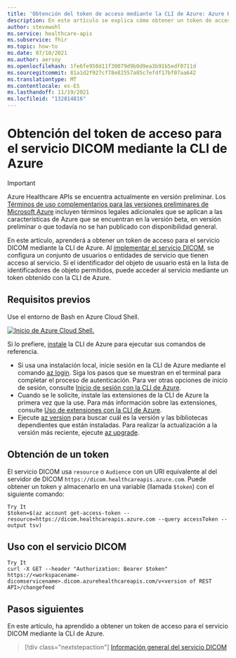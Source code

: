 ```yaml
---
title: 'Obtención del token de acceso mediante la CLI de Azure: Azure Healthcare APIs para el servicio DICOM'
description: En este artículo se explica cómo obtener un token de acceso para el servicio DICOM mediante la CLI de Azure.
author: stevewohl
ms.service: healthcare-apis
ms.subservice: fhir
ms.topic: how-to
ms.date: 07/10/2021
ms.author: aersoy
ms.openlocfilehash: 1fe6fe950d11f30079d9b0d9ea3b91b5edf0711d
ms.sourcegitcommit: 81a1d2f927cf78e82557a85c7efdf17bf07aa642
ms.translationtype: MT
ms.contentlocale: es-ES
ms.lasthandoff: 11/19/2021
ms.locfileid: "132814816"
---
```

# <a name="get-access-token-for-the-dicom-service-using-azure-cli"></a>Obtención del token de acceso para el servicio DICOM mediante la CLI de Azure

> [!IMPORTANT]
> Azure Healthcare APIs se encuentra actualmente en versión preliminar. Los [Términos de uso complementarios para las versiones preliminares de Microsoft Azure](https://azure.microsoft.com/support/legal/preview-supplemental-terms/) incluyen términos legales adicionales que se aplican a las características de Azure que se encuentran en la versión beta, en versión preliminar o que todavía no se han publicado con disponibilidad general.

En este artículo, aprenderá a obtener un token de acceso para el servicio DICOM mediante la CLI de Azure. Al [implementar el servicio DICOM](deploy-dicom-services-in-azure.md), se configura un conjunto de usuarios o entidades de servicio que tienen acceso al servicio. Si el identificador del objeto de usuario está en la lista de identificadores de objeto permitidos, puede acceder al servicio mediante un token obtenido con la CLI de Azure.

## <a name="prerequisites"></a>Requisitos previos

Use el entorno de Bash en Azure Cloud Shell.


[ ![Inicio de Azure Cloud Shell.](media/launch-cloud-shell.png) ](media/launch-cloud-shell.png#lightbox)

Si lo prefiere, [instale](/cli/azure/install-azure-cli) la CLI de Azure para ejecutar sus comandos de referencia.

* Si usa una instalación local, inicie sesión en la CLI de Azure mediante el comando [az login](/cli/azure/reference-index#az_login). Siga los pasos que se muestran en el terminal para completar el proceso de autenticación. Para ver otras opciones de inicio de sesión, consulte [Inicio de sesión con la CLI de Azure](/cli/azure/authenticate-azure-cli).
* Cuando se le solicite, instale las extensiones de la CLI de Azure la primera vez que la use. Para más información sobre las extensiones, consulte [Uso de extensiones con la CLI de Azure](/cli/azure/azure-cli-extensions-overview).
* Ejecute [az version](/cli/azure/reference-index#az_version) para buscar cuál es la versión y las bibliotecas dependientes que están instaladas. Para realizar la actualización a la versión más reciente, ejecute [az upgrade](/cli/azure/reference-index#az_upgrade).

## <a name="obtain-a-token"></a>Obtención de un token

El servicio DICOM usa `resource` o `Audience` con un URI equivalente al del servidor de DICOM `https://dicom.healthcareapis.azure.com`. Puede obtener un token y almacenarlo en una variable (llamada `$token`) con el siguiente comando:


```Azure CLICopy
Try It
$token=$(az account get-access-token --resource=https://dicom.healthcareapis.azure.com --query accessToken --output tsv)
```

## <a name="use-with-the-dicom-service"></a>Uso con el servicio DICOM

```Azure CLICopy
Try It
curl -X GET --header "Authorization: Bearer $token"  https://<workspacename-dicomservicename>.dicom.azurehealthcareapis.com/v<version of REST API>/changefeed
```

## <a name="next-steps"></a>Pasos siguientes

En este artículo, ha aprendido a obtener un token de acceso para el servicio DICOM mediante la CLI de Azure. 

>[!div class="nextstepaction"]
>[Información general del servicio DICOM](dicom-services-overview.md)
